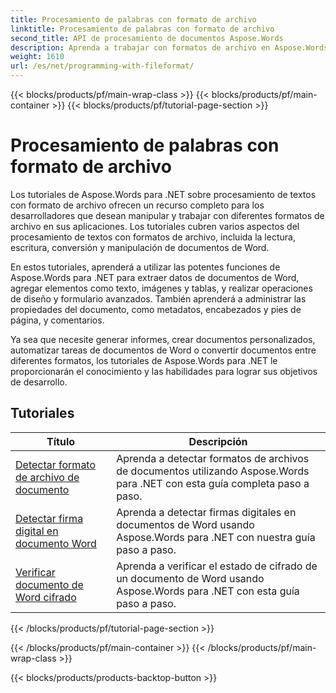 ```yaml
---
title: Procesamiento de palabras con formato de archivo
linktitle: Procesamiento de palabras con formato de archivo
second_title: API de procesamiento de documentos Aspose.Words
description: Aprenda a trabajar con formatos de archivo en Aspose.Words para .NET. Los tutoriales le muestran las distintas funciones, como la detección de formatos de archivo y la conversión entre formatos.
weight: 1610
url: /es/net/programming-with-fileformat/
---
```


{{< blocks/products/pf/main-wrap-class >}}
{{< blocks/products/pf/main-container >}}
{{< blocks/products/pf/tutorial-page-section >}}

# Procesamiento de palabras con formato de archivo

Los tutoriales de Aspose.Words para .NET sobre procesamiento de textos con formato de archivo ofrecen un recurso completo para los desarrolladores que desean manipular y trabajar con diferentes formatos de archivo en sus aplicaciones. Los tutoriales cubren varios aspectos del procesamiento de textos con formatos de archivo, incluida la lectura, escritura, conversión y manipulación de documentos de Word.

En estos tutoriales, aprenderá a utilizar las potentes funciones de Aspose.Words para .NET para extraer datos de documentos de Word, agregar elementos como texto, imágenes y tablas, y realizar operaciones de diseño y formulario avanzados. También aprenderá a administrar las propiedades del documento, como metadatos, encabezados y pies de página, y comentarios.

Ya sea que necesite generar informes, crear documentos personalizados, automatizar tareas de documentos de Word o convertir documentos entre diferentes formatos, los tutoriales de Aspose.Words para .NET le proporcionarán el conocimiento y las habilidades para lograr sus objetivos de desarrollo.

 ## Tutoriales
| Título | Descripción |
| --- | --- |
| [Detectar formato de archivo de documento](./detect-file-format/) | Aprenda a detectar formatos de archivos de documentos utilizando Aspose.Words para .NET con esta guía completa paso a paso. |
| [Detectar firma digital en documento Word](./detect-document-signatures/) | Aprenda a detectar firmas digitales en documentos de Word usando Aspose.Words para .NET con nuestra guía paso a paso. |
| [Verificar documento de Word cifrado](./verify-encrypted-document/) | Aprenda a verificar el estado de cifrado de un documento de Word usando Aspose.Words para .NET con esta guía paso a paso. |
{{< /blocks/products/pf/tutorial-page-section >}}

{{< /blocks/products/pf/main-container >}}
{{< /blocks/products/pf/main-wrap-class >}}

{{< blocks/products/products-backtop-button >}}
